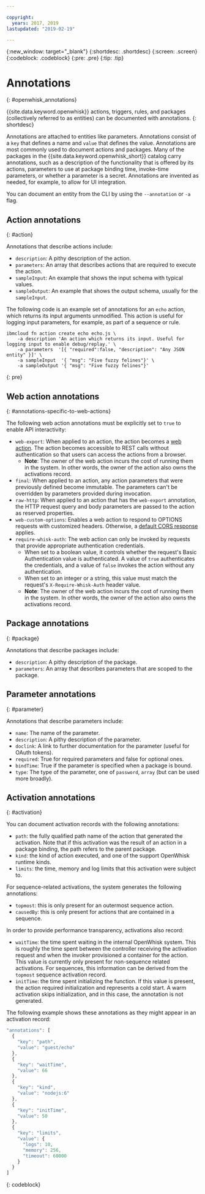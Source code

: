 ```yaml
---

copyright:
  years: 2017, 2019
lastupdated: "2019-02-19"

---
```


{:new_window: target="_blank"}
{:shortdesc: .shortdesc}
{:screen: .screen}
{:codeblock: .codeblock}
{:pre: .pre}
{:tip: .tip}

# Annotations
{: #openwhisk_annotations}

{{site.data.keyword.openwhisk}} actions, triggers, rules, and packages (collectively referred to as entities) can be documented with annotations.
{: shortdesc}

Annotations are attached to entities like parameters. Annotations consist of a `key` that defines a name and `value` that defines the value. Annotations are most commonly used to document actions and packages. Many of the packages in the {{site.data.keyword.openwhisk_short}} catalog carry annotations, such as a description of the functionality that is offered by its actions, parameters to use at package binding time, invoke-time parameters, or whether a parameter is a secret. Annotations are invented as needed, for example, to allow for UI integration.

You can document an entity from the CLI by using the `--annotation` or `-a` flag.

## Action annotations
{: #action}

Annotations that describe actions include:

- `description`: A pithy description of the action.
- `parameters`: An array that describes actions that are required to execute the action.
- `sampleInput`: An example that shows the input schema with typical values.
- `sampleOutput`: An example that shows the output schema, usually for the `sampleInput`.

The following code is an example set of annotations for an `echo` action, which returns its input arguments unmodified. This action is useful for logging input parameters, for example, as part of a sequence or rule.
```
ibmcloud fn action create echo echo.js \
    -a description 'An action which returns its input. Useful for logging input to enable debug/replay.' \
    -a parameters  '[{ "required":false, "description": "Any JSON entity" }]' \
    -a sampleInput  '{ "msg": "Five fuzzy felines"}' \
    -a sampleOutput '{ "msg": "Five fuzzy felines"}'
```
{: pre}

## Web action annotations
{: #annotations-specific-to-web-actions}

The following web action annotations must be explicitly set to `true` to enable API interactivity:

- `web-export`: When applied to an action, the action becomes a [web action](/docs/openwhisk/openwhisk_webactions.html). The action becomes accessible to REST calls without authentication so that users can access the actions from a browser.
    * **Note**: The owner of the web action incurs the cost of running them in the system. In other words, the owner of the action also owns the activations record.
- `final`: When applied to an action, any action parameters that were previously defined become immutable. The parameters can't be overridden by parameters provided during invocation.
- `raw-http`: When applied to an action that has the `web-export` annotation, the HTTP request query and body parameters are passed to the action as reserved properties.
- `web-custom-options`: Enables a web action to respond to OPTIONS requests with customized headers. Otherwise, a [default CORS response](/docs/openwhisk/openwhisk_webactions.html#options-requests) applies.
- `require-whisk-auth`: The web action can only be invoked by requests that provide appropriate authentication credentials.
    * When set to a boolean value, it controls whether the request's Basic Authentication value is authenticated. A value of `true` authenticates the credentials, and a value of `false` invokes the action without any authentication.
    * When set to an integer or a string, this value must match the request's `X-Require-Whisk-Auth` header value.
    * **Note**: The owner of the web action incurs the cost of running them in the system. In other words, the owner of the action also owns the activations record.

## Package annotations
{: #package}

Annotations that describe packages include:

- `description`: A pithy description of the package.
- `parameters`: An array that describes parameters that are scoped to the package.

## Parameter annotations
{: #parameter}

Annotations that describe parameters include:

- `name`: The name of the parameter.
- `description`: A pithy description of the parameter.
- `doclink`: A link to further documentation for the parameter (useful for OAuth tokens).
- `required`: True for required parameters and false for optional ones.
- `bindTime`: True if the parameter is specified when a package is bound.
- `type`: The type of the parameter, one of `password`, `array` (but can be used more broadly).

## Activation annotations
{: #activation}

You can document activation records with the following annotations:

- `path`: the fully qualified path name of the action that generated the activation. Note that if this activation was the result of an action in a package binding, the path refers to the parent package.
- `kind`: the kind of action executed, and one of the support OpenWhisk runtime kinds.
- `limits`: the time, memory and log limits that this activation were subject to.

For sequence-related activations, the system generates the following annotations:

- `topmost`: this is only present for an outermost sequence action.
- `causedBy`: this is only present for actions that are contained in a sequence.

In order to provide performance transparency, activations also record:

- `waitTime`: the time spent waiting in the internal OpenWhisk system. This is roughly the time spent between the controller receiving the activation request and when the invoker provisioned a container for the action. This value is currently only present for non-sequence related activations. For sequences, this information can be derived from the `topmost` sequence activation record.
- `initTime`: the time spent initializing the function. If this value is present, the action required initialization and represents a cold start. A warm activation skips initialization, and in this case, the annotation is not generated.

The following example shows these annotations as they might appear in an activation record:

```javascript
"annotations": [
  {
    "key": "path",
    "value": "guest/echo"
  },
  {
    "key": "waitTime",
    "value": 66
  },
  {
    "key": "kind",
    "value": "nodejs:6"
  },
  {
    "key": "initTime",
    "value": 50
  },
  {
    "key": "limits",
    "value": {
      "logs": 10,
      "memory": 256,
      "timeout": 60000
    }
  }
]
```
{: codeblock}
